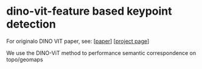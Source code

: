 # dino-vit-feature based keypoint detection
For originalo DINO VIT paper, see: [[paper](https://arxiv.org/abs/2112.05814)] [[project page](https://dino-vit-features.github.io)]

We use the DINO-ViT method to performance semantic correspondence on topo/geomaps
